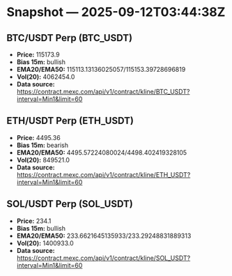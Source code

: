# Snapshot — 2025-09-12T03:44:38Z

## BTC/USDT Perp (BTC_USDT)
- **Price:** 115173.9
- **Bias 15m:** bullish
- **EMA20/EMA50:** 115113.13136025057/115153.39728696819
- **Vol(20):** 4062454.0
- **Data source:** https://contract.mexc.com/api/v1/contract/kline/BTC_USDT?interval=Min1&limit=60

## ETH/USDT Perp (ETH_USDT)
- **Price:** 4495.36
- **Bias 15m:** bearish
- **EMA20/EMA50:** 4495.57224080024/4498.402419328105
- **Vol(20):** 849521.0
- **Data source:** https://contract.mexc.com/api/v1/contract/kline/ETH_USDT?interval=Min1&limit=60

## SOL/USDT Perp (SOL_USDT)
- **Price:** 234.1
- **Bias 15m:** bullish
- **EMA20/EMA50:** 233.6621645135933/233.29248831889313
- **Vol(20):** 1400933.0
- **Data source:** https://contract.mexc.com/api/v1/contract/kline/SOL_USDT?interval=Min1&limit=60
